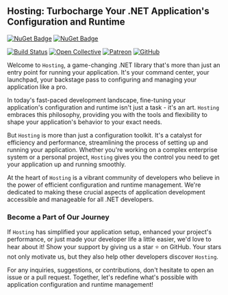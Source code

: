 ## Hosting: Turbocharge Your .NET Application's Configuration and Runtime

[![NuGet Badge](https://buildstats.info/nuget/wangkanai.hosting)](https://www.nuget.org/packages/wangkanai.hosting)
[![NuGet Badge](https://buildstats.info/nuget/wangkanai.hosting?includePreReleases=true)](https://www.nuget.org/packages/wangkanai.hosting)

[![Build Status](https://dev.azure.com/wangkanai/GitHub/_apis/build/status/wangkanai?branchName=main)](https://dev.azure.com/wangkanai/GitHub/_build/latest?definitionId=20&branchName=main)
[![Open Collective](https://img.shields.io/badge/open%20collective-support%20me-3385FF.svg)](https://opencollective.com/wangkanai)
[![Patreon](https://img.shields.io/badge/patreon-support%20me-d9643a.svg)](https://www.patreon.com/wangkanai)
[![GitHub](https://img.shields.io/github/license/wangkanai/wangkanai)](https://github.com/wangkanai/wangkanai/blob/main/LICENSE)

Welcome to `Hosting`, a game-changing .NET library that's more than just an entry point for running your application. 
It's your command center, your launchpad, your backstage pass to configuring and managing your application like a pro.

In today's fast-paced development landscape, fine-tuning your application's configuration and runtime isn't just a task - it's an art. 
`Hosting` embraces this philosophy, providing you with the tools and flexibility to shape your application's behavior to your exact needs.

But `Hosting` is more than just a configuration toolkit. It's a catalyst for efficiency and performance, streamlining the process of setting up and running your application. 
Whether you're working on a complex enterprise system or a personal project, `Hosting` gives you the control you need to get your application up and running smoothly.

At the heart of `Hosting` is a vibrant community of developers who believe in the power of efficient configuration and runtime management. 
We're dedicated to making these crucial aspects of application development accessible and manageable for all .NET developers.

### Become a Part of Our Journey

If `Hosting` has simplified your application setup, enhanced your project's performance, or just made your developer life a little easier, we'd love to hear about it! 
Show your support by giving us a star ⭐ on GitHub. Your stars not only motivate us, but they also help other developers discover `Hosting`.

For any inquiries, suggestions, or contributions, don't hesitate to open an issue or a pull request. 
Together, let's redefine what's possible with application configuration and runtime management!